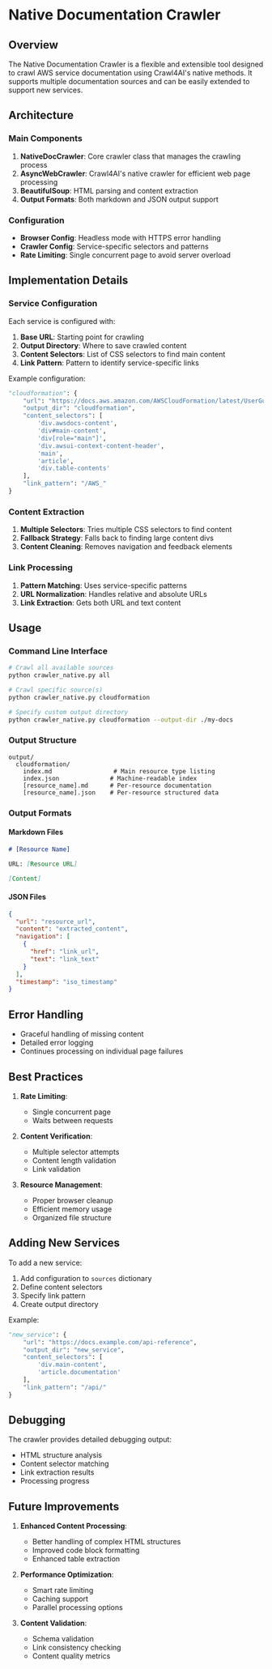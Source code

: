 # Native Documentation Crawler

## Overview
The Native Documentation Crawler is a flexible and extensible tool designed to crawl AWS service documentation using Crawl4AI's native methods. It supports multiple documentation sources and can be easily extended to support new services.

## Architecture

### Main Components
1. **NativeDocCrawler**: Core crawler class that manages the crawling process
2. **AsyncWebCrawler**: Crawl4AI's native crawler for efficient web page processing
3. **BeautifulSoup**: HTML parsing and content extraction
4. **Output Formats**: Both markdown and JSON output support

### Configuration
- **Browser Config**: Headless mode with HTTPS error handling
- **Crawler Config**: Service-specific selectors and patterns
- **Rate Limiting**: Single concurrent page to avoid server overload

## Implementation Details

### Service Configuration
Each service is configured with:
1. **Base URL**: Starting point for crawling
2. **Output Directory**: Where to save crawled content
3. **Content Selectors**: List of CSS selectors to find main content
4. **Link Pattern**: Pattern to identify service-specific links

Example configuration:
```python
"cloudformation": {
    "url": "https://docs.aws.amazon.com/AWSCloudFormation/latest/UserGuide/aws-template-resource-type-ref.html",
    "output_dir": "cloudformation",
    "content_selectors": [
        'div.awsdocs-content',
        'div#main-content',
        'div[role="main"]',
        'div.awsui-context-content-header',
        'main',
        'article',
        'div.table-contents'
    ],
    "link_pattern": "/AWS_"
}
```

### Content Extraction
1. **Multiple Selectors**: Tries multiple CSS selectors to find content
2. **Fallback Strategy**: Falls back to finding large content divs
3. **Content Cleaning**: Removes navigation and feedback elements

### Link Processing
1. **Pattern Matching**: Uses service-specific patterns
2. **URL Normalization**: Handles relative and absolute URLs
3. **Link Extraction**: Gets both URL and text content

## Usage

### Command Line Interface
```bash
# Crawl all available sources
python crawler_native.py all

# Crawl specific source(s)
python crawler_native.py cloudformation

# Specify custom output directory
python crawler_native.py cloudformation --output-dir ./my-docs
```

### Output Structure
```
output/
  cloudformation/
    index.md                 # Main resource type listing
    index.json              # Machine-readable index
    [resource_name].md      # Per-resource documentation
    [resource_name].json    # Per-resource structured data
```

### Output Formats

#### Markdown Files
```markdown
# [Resource Name]

URL: [Resource URL]

[Content]
```

#### JSON Files
```json
{
  "url": "resource_url",
  "content": "extracted_content",
  "navigation": [
    {
      "href": "link_url",
      "text": "link_text"
    }
  ],
  "timestamp": "iso_timestamp"
}
```

## Error Handling
- Graceful handling of missing content
- Detailed error logging
- Continues processing on individual page failures

## Best Practices
1. **Rate Limiting**:
   - Single concurrent page
   - Waits between requests

2. **Content Verification**:
   - Multiple selector attempts
   - Content length validation
   - Link validation

3. **Resource Management**:
   - Proper browser cleanup
   - Efficient memory usage
   - Organized file structure

## Adding New Services
To add a new service:
1. Add configuration to `sources` dictionary
2. Define content selectors
3. Specify link pattern
4. Create output directory

Example:
```python
"new_service": {
    "url": "https://docs.example.com/api-reference",
    "output_dir": "new_service",
    "content_selectors": [
        'div.main-content',
        'article.documentation'
    ],
    "link_pattern": "/api/"
}
```

## Debugging
The crawler provides detailed debugging output:
- HTML structure analysis
- Content selector matching
- Link extraction results
- Processing progress

## Future Improvements
1. **Enhanced Content Processing**:
   - Better handling of complex HTML structures
   - Improved code block formatting
   - Enhanced table extraction

2. **Performance Optimization**:
   - Smart rate limiting
   - Caching support
   - Parallel processing options

3. **Content Validation**:
   - Schema validation
   - Link consistency checking
   - Content quality metrics
